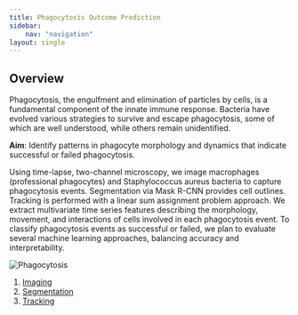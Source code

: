 ```yaml
---
title: Phagocytosis Outcome Prediction
sidebar: 
    nav: "navigation"
layout: single
---
```

## Overview
Phagocytosis, the engulfment and elimination of particles by cells, is a fundamental component of the innate immune response. Bacteria have evolved various strategies to survive and escape phagocytosis, some of which are well understood, while others remain unidentified.

**Aim**: Identify patterns in phagocyte morphology and dynamics that indicate successful or failed phagocytosis.

Using time-lapse, two-channel microscopy, we image macrophages (professional phagocytes) and Staphylococcus aureus bacteria to capture phagocytosis events.
Segmentation via Mask R-CNN provides cell outlines.
Tracking is performed with a linear sum assignment problem approach.
We extract multivariate time series features describing the morphology, movement, and interactions of cells involved in each phagocytosis event. 
To classify phagocytosis events as successful or failed, we plan to evaluate several machine learning approaches, balancing accuracy and interpretability. 

![Phagocytosis](images/phago_example.png)

1. [Imaging](Imaging/)
2. [Segmentation](Segmentation/)
3. [Tracking](Tracking/)